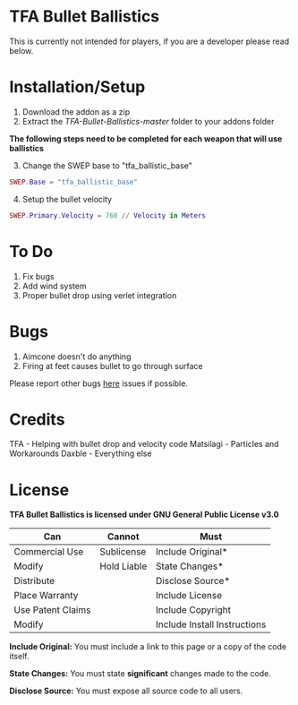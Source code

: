 # TFA Bullet Ballistics
This is currently not intended for players, if you are a developer please read below.


# Installation/Setup

1. Download the addon as a zip
2. Extract the *TFA-Bullet-Ballistics-master* folder to your addons folder

**The following steps need to be completed for each weapon that will use ballistics**

3. Change the SWEP base to "tfa_ballistic_base"
```lua
SWEP.Base = "tfa_ballistic_base"
```
4. Setup the bullet velocity
```lua
SWEP.Primary.Velocity = 760 // Velocity in Meters
```

# To Do
1. Fix bugs
2. Add wind system
3. Proper bullet drop using verlet integration

# Bugs
1. Aimcone doesn't do anything
2. Firing at feet causes bullet to go through surface

Please report other bugs [here](https://github.com/Daxble/TFA-Bullet-Ballistics/issues) issues if possible.

# Credits
TFA - Helping with bullet drop and velocity code
Matsilagi - Particles and Workarounds
Daxble - Everything else

# License

**TFA Bullet Ballistics is licensed under GNU General Public License v3.0**

| **Can**  | **Cannot** | **Must** |
| ------------- | ------------- | ------------- |
| Commercial Use  | Sublicense  | Include Original*  |
| Modify  | Hold Liable  | State Changes*  |
| Distribute  |   | Disclose Source*  |
| Place Warranty  |   | Include License  |
| Use Patent Claims  |   | Include Copyright  |
| Modify  |   | Include Install Instructions  |

**Include Original:** You must include a link to this page or a copy of the code itself.

**State Changes:** You must state **significant** changes made to the code.

**Disclose Source:** You must expose all source code to all users.

